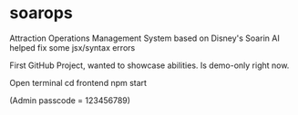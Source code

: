 # soarops
Attraction Operations Management System based on Disney's Soarin
AI helped fix some jsx/syntax errors

First GitHub Project, wanted to showcase abilities.
Is demo-only right now. 

Open terminal
cd frontend
npm start

(Admin passcode = 123456789)
